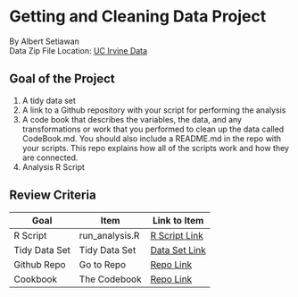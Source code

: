 # Getting and Cleaning Data Project
By Albert Setiawan <br />
Data Zip File Location: [UC Irvine Data](https://d396qusza40orc.cloudfront.net/getdata%2Fprojectfiles%2FUCI%20HAR%20Dataset.zip "Download the data")

## Goal of the Project
1. A tidy data set 
2. A link to a Github repository with your script for performing the analysis 
3. A code book that describes the variables, the data, and any transformations or work that you performed to clean up the data called CodeBook.md. You should also include a README.md in the repo with your scripts. This repo explains how all of the scripts work and how they are connected.
4. Analysis R Script

## Review Criteria

Goal | Item | Link to Item
--- | --- | ---
R Script |  run_analysis.R |  [R Script Link](https://github.com/mGalarnyk/datasciencecoursera/blob/master/3_Getting_and_Cleaning_Data/projects/run_analysis.R "run_analysis.R")
Tidy Data Set |  Tidy Data Set |  [Data Set Link](https://github.com/RiajuuAlbert/ProgrammingCleaningData/blob/master/tidyData.txt "tidyData.txt")
Github Repo | Go to Repo |  [Repo Link](https://github.com/RiajuuAlbert/ProgrammingCleaningData "Go to Repo")
Cookbook | The Codebook |  [Repo Link](https://github.com/mGalarnyk/datasciencecoursera/blob/master/3_Getting_and_Cleaning_Data/projects/CodeBook.md "CodeBook.md")
